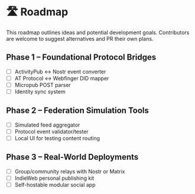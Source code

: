 # 🛣️ Roadmap

This roadmap outlines ideas and potential development goals. Contributors are welcome to suggest alternatives and PR their own plans.

## Phase 1 – Foundational Protocol Bridges
- [ ] ActivityPub ↔ Nostr event converter
- [ ] AT Protocol ↔ Webfinger DID mapper
- [ ] Micropub POST parser
- [ ] Identity sync system

## Phase 2 – Federation Simulation Tools
- [ ] Simulated feed aggregator
- [ ] Protocol event validator/tester
- [ ] Local UI for testing content routing

## Phase 3 – Real-World Deployments
- [ ] Group/community relays with Nostr or Matrix
- [ ] IndieWeb personal publishing kit
- [ ] Self-hostable modular social app
